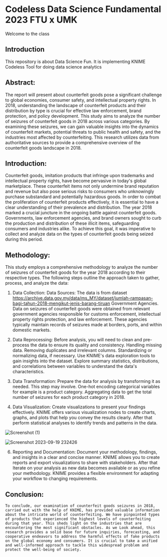 # Codeless Data Science Fundamental 2023 FTU x UMK

Welcome to the class
## Introduction
This repository is about Data Science Fun. It is implementing KNIME Codeless Tool for doing data science analytics


## Abstract:
The report will present about counterfeit goods pose a significant challenge to global economies, consumer safety, and intellectual property rights. In 2018, understanding the landscape of counterfeit products and their distribution by type is crucial for effective law enforcement, brand protection, and policy development. This study aims to analyze the number of seizures of counterfeit goods in 2018 across various categories. By examining these seizures, we can gain valuable insights into the dynamics of counterfeit markets, potential threats to public health and safety, and the industries most affected by counterfeiting. This research utilizes data from authoritative sources to provide a comprehensive overview of the counterfeit goods landscape in 2018.

## Introduction:
Counterfeit goods, imitation products that infringe upon trademarks and intellectual property rights, have become pervasive in today's global marketplace. These counterfeit items not only undermine brand reputation and revenue but also pose serious risks to consumers who unknowingly purchase substandard and potentially hazardous goods. In order to combat the proliferation of counterfeit products effectively, it is essential to have a clear understanding of their prevalence and distribution.
The year 2018 marked a crucial juncture in the ongoing battle against counterfeit goods. Governments, law enforcement agencies, and brand owners sought to curb the production and distribution of these illicit items, safeguarding consumers and industries alike. To achieve this goal, it was imperative to collect and analyze data on the types of counterfeit goods being seized during this period.


## Methodology:
This study employs a comprehensive methodology to analyze the number of seizures of counterfeit goods for the year 2018 according to their respective types. The following steps outline the approach taken to gather, process, and analyze the data:

1. Data Collection:
Data Sources: The data is from dataset https://archive.data.gov.my/data/ms_MY/dataset/jumlah-rampasan-bagi-tahun-2018-mengikut-jenis-barang-tiruan 
	Government Agencies. Data on seizures of counterfeit goods were obtained from relevant government agencies responsible for customs enforcement, intellectual property rights protection, and law enforcement. These agencies typically maintain records of seizures made at borders, ports, and within domestic markets.

2. Data Reprocessing:
	Before analysis, you will need to clean and pre-process the data to ensure its quality and consistency. Handling missing data. Removing duplicates and irrelevant columns. Standardizing or normalizing data, if necessary.
	Use KNIME's data exploration tools to gain insights into the dataset. Explore summary statistics, distributions, and correlations between variables to understand the data's characteristics.

3. Data Transformation:
	Prepare the data for analysis by transforming it as needed. This step may involve. One-hot encoding categorical variables for example is a product category. Aggregating data to get the total number of seizures for each product category in 2018.

4. Data Visualization:
	Create visualizations to present your findings effectively. KNIME offers various visualization nodes to create charts, graphs, and plots that help you convey the results clearly. After that perform statistical analyses to identify trends and patterns in the data.

![Screenshot (1)](https://github.com/mhmmdsyzwxn182/codeless-data-science-fundamental-2023-FTU-x-UMK/assets/93848443/98b097a6-4763-4b28-b75e-3d3fe1a43926)


![Screenshot 2023-09-19 232426](https://github.com/mhmmdsyzwxn182/codeless-data-science-fundamental-2023-FTU-x-UMK/assets/93848443/6d295852-3f6c-4fe0-9bf4-7d761d348184)


6. Reporting and Documentation:
	Document your methodology, findings, and insights in a clear and concise manner. KNIME allows you to create reports and export visualizations to share with stakeholders. After that Iterate on your analysis as new data becomes available or as you refine your methodology. KNIME provides a flexible environment for adapting your workflow to changing requirements.

## Conclusion:
	To conclude, our examination of counterfeit goods seizures in 2018, carried out with the help of KNIME, has provided valuable information about the intricate world of counterfeiting. We have pinpointed types of products that experienced the highest levels of counterfeiting during that year. This sheds light on the industries that are encountering the most significant obstacles. As we Look ahead, this research provides a solid base for future inquiries, forecasting, and cooperative endeavors to address the harmful effects of fake products on the global economy and consumers. It is crucial to take a unified and well-informed approach to tackle this widespread problem and protect the well-being of society.
